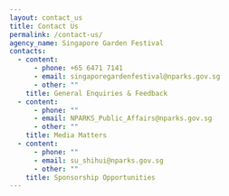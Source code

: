 ```yaml
---
layout: contact_us
title: Contact Us
permalink: /contact-us/
agency_name: Singapore Garden Festival
contacts:
  - content:
      - phone: +65 6471 7141
      - email: singaporegardenfestival@nparks.gov.sg
      - other: ""
    title: General Enquiries & Feedback
  - content:
      - phone: ""
      - email: NPARKS_Public_Affairs@nparks.gov.sg
      - other: ""
    title: Media Matters
  - content:
      - phone: ""
      - email: su_shihui@nparks.gov.sg
      - other: ""
    title: Sponsorship Opportunities
---
```

